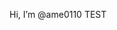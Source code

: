 Hi, I’m @ame0110
TEST 



<!---
ame0110/ame0110 is a ✨ special ✨ repository because its `README.md` (this file) appears on your GitHub profile.
You can click the Preview link to take a look at your changes.
--->
